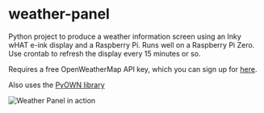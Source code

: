 # weather-panel

Python project to produce a weather information screen using an Inky wHAT e-ink display and a Raspberry Pi. Runs well on a Raspberry Pi Zero. Use crontab to refresh the display every 15 minutes or so.

Requires a free OpenWeatherMap API key, which you can sign up for [here](https://openweathermap.org/api).

Also uses the [PyOWN library](https://pypi.org/project/pyowm/)

![Weather Panel in action](http://url/to/img.png)
